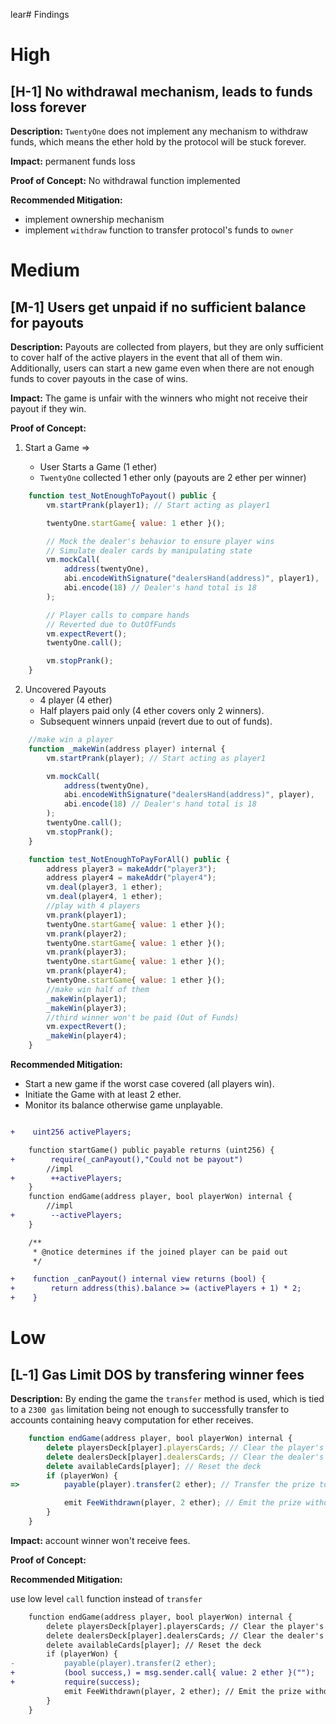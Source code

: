 lear# Findings

# High

## [H-1] No withdrawal mechanism, leads to funds loss forever

**Description:** `TwentyOne` does not implement any mechanism to withdraw funds, which means the ether hold by the protocol will be stuck forever.

**Impact:** permanent funds loss

**Proof of Concept:**
No withdrawal function implemented

**Recommended Mitigation:**

- implement ownership mechanism
- implement `withdraw` function to transfer protocol's funds to `owner`

# Medium

## [M-1] Users get unpaid if no sufficient balance for payouts

**Description:** Payouts are collected from players, but they are only sufficient to cover half of the active players in the event that all of them win. Additionally, users can start a new game even when there are not enough funds to cover payouts in the case of wins.

**Impact:** The game is unfair with the winners who might not receive their payout if they win.

**Proof of Concept:**

1. Start a Game =>

   - User Starts a Game (1 ether)
   - `TwentyOne` collected 1 ether only (payouts are 2 ether per winner)

```javascript
    function test_NotEnoughToPayout() public {
        vm.startPrank(player1); // Start acting as player1

        twentyOne.startGame{ value: 1 ether }();

        // Mock the dealer's behavior to ensure player wins
        // Simulate dealer cards by manipulating state
        vm.mockCall(
            address(twentyOne),
            abi.encodeWithSignature("dealersHand(address)", player1),
            abi.encode(18) // Dealer's hand total is 18
        );

        // Player calls to compare hands
        // Reverted due to OutOfFunds
        vm.expectRevert();
        twentyOne.call();

        vm.stopPrank();
    }
```

2. Uncovered Payouts
   - 4 player (4 ether)
   - Half players paid only (4 ether covers only 2 winners).
   - Subsequent winners unpaid (revert due to out of funds).

```javascript
    //make win a player
    function _makeWin(address player) internal {
        vm.startPrank(player); // Start acting as player1

        vm.mockCall(
            address(twentyOne),
            abi.encodeWithSignature("dealersHand(address)", player),
            abi.encode(18) // Dealer's hand total is 18
        );
        twentyOne.call();
        vm.stopPrank();
    }

    function test_NotEnoughToPayForAll() public {
        address player3 = makeAddr("player3");
        address player4 = makeAddr("player4");
        vm.deal(player3, 1 ether);
        vm.deal(player4, 1 ether);
        //play with 4 players
        vm.prank(player1);
        twentyOne.startGame{ value: 1 ether }();
        vm.prank(player2);
        twentyOne.startGame{ value: 1 ether }();
        vm.prank(player3);
        twentyOne.startGame{ value: 1 ether }();
        vm.prank(player4);
        twentyOne.startGame{ value: 1 ether }();
        //make win half of them
        _makeWin(player1);
        _makeWin(player3);
        //third winner won't be paid (Out of Funds)
        vm.expectRevert();
        _makeWin(player4);
    }
```

**Recommended Mitigation:**

- Start a new game if the worst case covered (all players win).
- Initiate the Game with at least 2 ether.
- Monitor its balance otherwise game unplayable.

```diff

+    uint256 activePlayers;

    function startGame() public payable returns (uint256) {
+        require(_canPayout(),"Could not be payout")
        //impl
+        ++activePlayers;
    }
    function endGame(address player, bool playerWon) internal {
        //impl
+        --activePlayers;
    }

    /**
     * @notice determines if the joined player can be paid out
     */

+    function _canPayout() internal view returns (bool) {
+        return address(this).balance >= (activePlayers + 1) * 2;
+    }

```

# Low

## [L-1] Gas Limit DOS by transfering winner fees

**Description:** By ending the game the `transfer` method is used, which is tied to a `2300 gas` limitation being not enough to successfully transfer to accounts containing heavy computation for ether receives.

```javascript
    function endGame(address player, bool playerWon) internal {
        delete playersDeck[player].playersCards; // Clear the player's cards
        delete dealersDeck[player].dealersCards; // Clear the dealer's cards
        delete availableCards[player]; // Reset the deck
        if (playerWon) {
=>          payable(player).transfer(2 ether); // Transfer the prize to the player

            emit FeeWithdrawn(player, 2 ether); // Emit the prize withdrawal event
        }
    }
```

**Impact:** account winner won't receive fees.

**Proof of Concept:**

**Recommended Mitigation:**

use low level `call` function instead of `transfer`

```diff
    function endGame(address player, bool playerWon) internal {
        delete playersDeck[player].playersCards; // Clear the player's cards
        delete dealersDeck[player].dealersCards; // Clear the dealer's cards
        delete availableCards[player]; // Reset the deck
        if (playerWon) {
-           payable(player).transfer(2 ether);
+           (bool success,) = msg.sender.call{ value: 2 ether }("");
+           require(success);
            emit FeeWithdrawn(player, 2 ether); // Emit the prize withdrawal event
        }
    }
```
